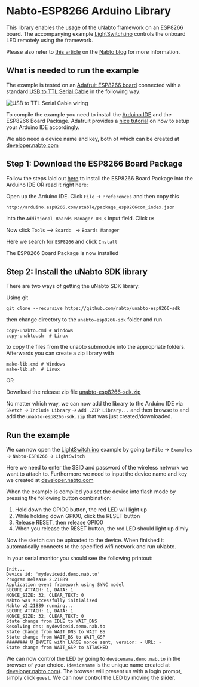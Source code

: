 
# Nabto-ESP8266 Arduino Library
This library enables the usage of the uNabto framework on an ESP8266 board. The accompanying example [LightSwitch.ino](./examples/LightSwitch/LightSwitch.ino) controls the onboard LED remotely using the framework. 

Please also refer to [this article](http://blog.nabto.com/2016/03/05/esp8266-wifi-module-nabto/) on the [Nabto blog](http://blog.nabto.com/) for more information.

## What is needed to run the example
The example is tested on an [Adafruit ESP8266 board](https://www.adafruit.com/products/2471) connected with a standard [USB to TTL Serial Cable](https://www.adafruit.com/products/954) in the following way:

![USB to TTL Serial Cable wiring](https://nabto.files.wordpress.com/2016/03/wiring.png?w=676)

To compile the example you need to install the [Arduino IDE](https://www.arduino.cc/en/Main/Software) and the ESP8266 Board Package. Adafruit provides a [nice tutorial](https://learn.adafruit.com/adafruit-huzzah-esp8266-breakout/using-arduino-ide) on how to setup your Arduino IDE accordingly.

We also need a device name and key, both of which can be created at [developer.nabto.com](https://developer.nabto.com/)

## Step 1: Download the ESP8266 Board Package
Follow the steps laid out [here](https://learn.adafruit.com/adafruit-huzzah-esp8266-breakout/using-arduino-ide) to install the ESP8266 Board Package into the Arduino IDE OR read it right here: 

Open up the Arduino IDE. 
Click `File` -> `Preferences` and then copy this
```shell
http://arduino.esp8266.com/stable/package_esp8266com_index.json
```
into the `Additional Boards Manager URLs` input field. Click `OK`

Now click `Tools` --> `Board: ` -> `Boards Manager`

Here we search for `ESP8266` and click `Install`

The ESP8266 Board Package is now installed

## Step 2: Install the uNabto SDK library
There are two ways of getting the uNabto SDK library:

Using git
```shell
git clone --recursive https://github.com/nabto/unabto-esp8266-sdk
```
then change directory to the `unabto-esp8266-sdk` folder and run
```shell
copy-unabto.cmd # Windows
copy-unabto.sh  # Linux
```
to copy the files from the unabto submodule into the appropriate folders. Afterwards you can create a zip library with
```shell
make-lib.cmd # Windows
make-lib.sh  # Linux
```

OR

Download the release zip file [unabto-esp8266-sdk.zip](https://github.com/nabto/unabto-esp8266-sdk/releases)

No matter which way, we can now add the library to the Arduino IDE via `Sketch` -> `Include Library` -> `Add .ZIP Library...` and then browse to and add the `unabto-esp8266-sdk.zip` that was just created/downloaded.

## Run the example
We can now open the [LightSwitch.ino](./examples/LightSwitch/LightSwitch.ino) example by going to `File` -> `Examples` -> `Nabto-ESP8266` -> `LightSwitch`

Here we need to enter the SSID and password of the wireless network we want to attach to. Furthermore we need to input the device name and key we created at [developer.nabto.com](https://developer.nabto.com/)

When the example is compiled you set the device into flash mode by pressing the following button combination:

1. Hold down the GPIO0 button, the red LED will light up
2. While holding down GPIO0, click the RESET button
3. Release RESET, then release GPIO0
4. When you release the RESET button, the red LED should light up dimly

Now the sketch can be uploaded to the device. When finished it automatically connects to the specified wifi network and run uNabto. 

In your serial monitor you should see the following printout:

```
Init...
Device id: 'mydeviceid.demo.nab.to'
Program Release 2.21889
Application event framework using SYNC model
SECURE ATTACH: 1, DATA: 1
NONCE_SIZE: 32, CLEAR_TEXT: 0
Nabto was successfully initialized
Nabto v2.21889 running...
SECURE ATTACH: 1, DATA: 1
NONCE_SIZE: 32, CLEAR_TEXT: 0
State change from IDLE to WAIT_DNS
Resolving dns: mydeviceid.demo.nab.to
State change from WAIT_DNS to WAIT_BS
State change from WAIT_BS to WAIT_GSP
######## U_INVITE with LARGE nonce sent, version: - URL: -
State change from WAIT_GSP to ATTACHED
```

We can now control the LED by going to `devicename.demo.nab.to` in the browser of your choice. (`devicename` is the unique name created at [developer.nabto.com](https://developer.nabto.com/)).
The browser will present us with a login prompt, simply click `guest`. We can now control the LED by moving the slider.
